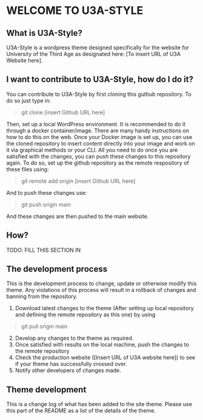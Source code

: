 # WELCOME TO U3A-STYLE
## What is U3A-Style?
U3A-Style is a wordpress theme designed specifically for the website for University of the Third Age as designated here: [To insert URL of U3A Website here]. 
## I want to contribute to U3A-Style, how do I do it?
You can contribute to U3A-Style by first cloning this guthub repository. To do so just type in:
> git clone [insert Github URL here]

Then, set up a local WordPress environment. It is recommended to do it through a docker container/image. There are many handy instructions on how to do this on the web. Once your Docker image is set up, you can use the cloned repository to insert content directly into your image and work on it via graphical methods or your CLI. All you need to do once you are satisfied with the changes, you can push these changes to this repository again. To do so, set up the github repository as the remote respository of these files using:
> git remote add origin [insert Github URL here]

And to push these changes use:
> git push origin main

And these changes are then pushed to the main website.

## How?
TODO: FILL THIS SECTION IN

## The development process
This is the development process to change, update or otherwise modify this theme. Any violations of this process will result in a rollback of changes and banning from the repository.
1. Download latest changes to the theme (After setting up local repository and defining the remote repository as this one)  by using
> git pull origin main
2. Develop any changes to the theme as required.
3. Once satisfied with results on the local machine, push the changes to the remote repository
4. Check the production website ([Insert URL of U3A website here]) to see if your theme has successfully crossed over.
5. Notify other developers of changes made.

## Theme development
This is a change log of what has been added to the site theme. Please use this part of the README as a list of the details of the theme.

